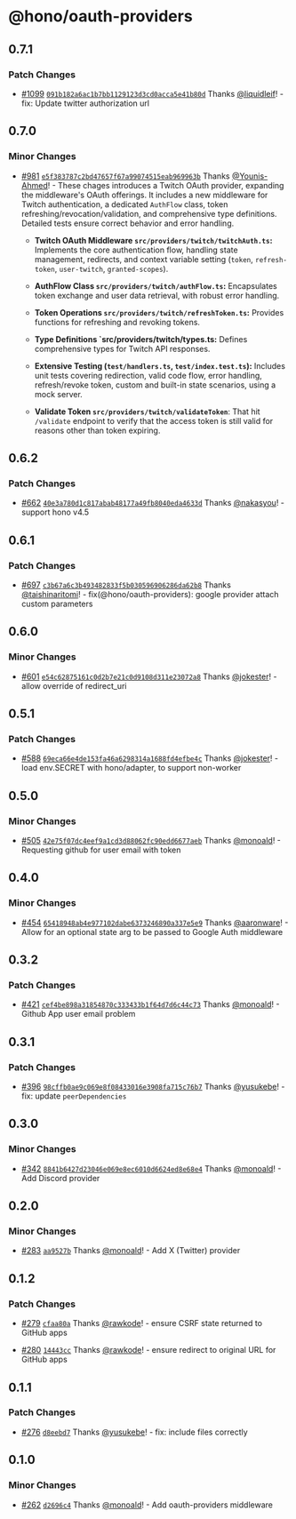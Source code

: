 # @hono/oauth-providers

## 0.7.1

### Patch Changes

- [#1099](https://github.com/honojs/middleware/pull/1099) [`091b182a6ac1b7bb1129123d3cd0acca5e41b80d`](https://github.com/honojs/middleware/commit/091b182a6ac1b7bb1129123d3cd0acca5e41b80d) Thanks [@liquidleif](https://github.com/liquidleif)! - fix: Update twitter authorization url

## 0.7.0

### Minor Changes

- [#981](https://github.com/honojs/middleware/pull/981) [`e5f383787c2bd47657f67a99074515eab969963b`](https://github.com/honojs/middleware/commit/e5f383787c2bd47657f67a99074515eab969963b) Thanks [@Younis-Ahmed](https://github.com/Younis-Ahmed)! - These chages introduces a Twitch OAuth provider, expanding the middleware's OAuth offerings. It includes a new middleware for Twitch authentication, a dedicated `AuthFlow` class, token refreshing/revocation/validation, and comprehensive type definitions. Detailed tests ensure correct behavior and error handling.

  - **Twitch OAuth Middleware `src/providers/twitch/twitchAuth.ts`:** Implements the core authentication flow, handling state management, redirects, and context variable setting (`token`, `refresh-token`, `user-twitch`, `granted-scopes`).

  - **AuthFlow Class `src/providers/twitch/authFlow.ts`:** Encapsulates token exchange and user data retrieval, with robust error handling.

  - **Token Operations `src/providers/twitch/refreshToken.ts`:** Provides functions for refreshing and revoking tokens.

  - **Type Definitions `src/providers/twitch/types.ts:** Defines comprehensive types for Twitch API responses.

  - **Extensive Testing (`test/handlers.ts`, `test/index.test.ts`):** Includes unit tests covering redirection, valid code flow, error handling, refresh/revoke token, custom and built-in state scenarios, using a mock server.

  - **Validate Token `src/providers/twitch/validateToken`**: That hit `/validate` endpoint to verify that the access token is still valid for reasons other than token expiring.

## 0.6.2

### Patch Changes

- [#662](https://github.com/honojs/middleware/pull/662) [`40e3a780d1c817abab48177a49fb8040eda4633d`](https://github.com/honojs/middleware/commit/40e3a780d1c817abab48177a49fb8040eda4633d) Thanks [@nakasyou](https://github.com/nakasyou)! - support hono v4.5

## 0.6.1

### Patch Changes

- [#697](https://github.com/honojs/middleware/pull/697) [`c3b67a6c3b493482833f5b030596906286da62b8`](https://github.com/honojs/middleware/commit/c3b67a6c3b493482833f5b030596906286da62b8) Thanks [@taishinaritomi](https://github.com/taishinaritomi)! - fix(@hono/oauth-providers): google provider attach custom parameters

## 0.6.0

### Minor Changes

- [#601](https://github.com/honojs/middleware/pull/601) [`e54c62875161c0d2b7e21c0d9108d311e23072a8`](https://github.com/honojs/middleware/commit/e54c62875161c0d2b7e21c0d9108d311e23072a8) Thanks [@jokester](https://github.com/jokester)! - allow override of redirect_uri

## 0.5.1

### Patch Changes

- [#588](https://github.com/honojs/middleware/pull/588) [`69eca66e4de153fa46a6298314a1688fd4efbe4c`](https://github.com/honojs/middleware/commit/69eca66e4de153fa46a6298314a1688fd4efbe4c) Thanks [@jokester](https://github.com/jokester)! - load env.SECRET with hono/adapter, to support non-worker

## 0.5.0

### Minor Changes

- [#505](https://github.com/honojs/middleware/pull/505) [`42e75f07dc4eef9a1cd3d88062fc90edd6677aeb`](https://github.com/honojs/middleware/commit/42e75f07dc4eef9a1cd3d88062fc90edd6677aeb) Thanks [@monoald](https://github.com/monoald)! - Requesting github for user email with token

## 0.4.0

### Minor Changes

- [#454](https://github.com/honojs/middleware/pull/454) [`65418948ab4e977102dabe6373246890a337e5e9`](https://github.com/honojs/middleware/commit/65418948ab4e977102dabe6373246890a337e5e9) Thanks [@aaronware](https://github.com/aaronware)! - Allow for an optional state arg to be passed to Google Auth middleware

## 0.3.2

### Patch Changes

- [#421](https://github.com/honojs/middleware/pull/421) [`cef4be898a31854870c333433b1f64d7d6c44c73`](https://github.com/honojs/middleware/commit/cef4be898a31854870c333433b1f64d7d6c44c73) Thanks [@monoald](https://github.com/monoald)! - Github App user email problem

## 0.3.1

### Patch Changes

- [#396](https://github.com/honojs/middleware/pull/396) [`98cffb0ae9c069e8f08433016e3908fa715c76b7`](https://github.com/honojs/middleware/commit/98cffb0ae9c069e8f08433016e3908fa715c76b7) Thanks [@yusukebe](https://github.com/yusukebe)! - fix: update `peerDependencies`

## 0.3.0

### Minor Changes

- [#342](https://github.com/honojs/middleware/pull/342) [`8841b6427d23046e069e8ec6010d6624ed8e68e4`](https://github.com/honojs/middleware/commit/8841b6427d23046e069e8ec6010d6624ed8e68e4) Thanks [@monoald](https://github.com/monoald)! - Add Discord provider

## 0.2.0

### Minor Changes

- [#283](https://github.com/honojs/middleware/pull/283) [`aa9527b`](https://github.com/honojs/middleware/commit/aa9527b9e7291095f08f0e9df204b0eb6ba1a0db) Thanks [@monoald](https://github.com/monoald)! - Add X (Twitter) provider

## 0.1.2

### Patch Changes

- [#279](https://github.com/honojs/middleware/pull/279) [`cfaa80a`](https://github.com/honojs/middleware/commit/cfaa80a9e723c4af6e30eb796321db5184a7a6d5) Thanks [@rawkode](https://github.com/rawkode)! - ensure CSRF state returned to GitHub apps

- [#280](https://github.com/honojs/middleware/pull/280) [`14443cc`](https://github.com/honojs/middleware/commit/14443cc255735cc25b85f18f83b1fb3b53583de6) Thanks [@rawkode](https://github.com/rawkode)! - ensure redirect to original URL for GitHub apps

## 0.1.1

### Patch Changes

- [#276](https://github.com/honojs/middleware/pull/276) [`d8eebd7`](https://github.com/honojs/middleware/commit/d8eebd7822f34b49dcb83fb5746df3cb24737260) Thanks [@yusukebe](https://github.com/yusukebe)! - fix: include files correctly

## 0.1.0

### Minor Changes

- [#262](https://github.com/honojs/middleware/pull/262) [`d2696c4`](https://github.com/honojs/middleware/commit/d2696c46ba529dade19a27e4be1fb38fdbf247ab) Thanks [@monoald](https://github.com/monoald)! - Add oauth-providers middleware
